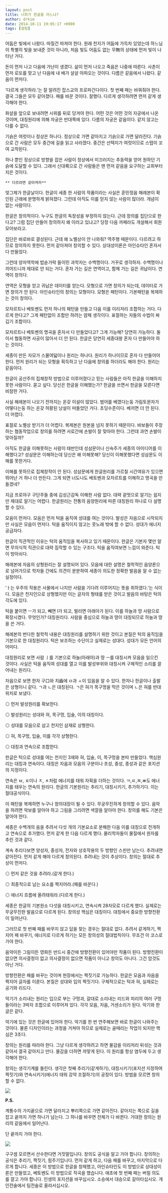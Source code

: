 ```yaml
---
layout: post
title: 너희가 한글을 아느냐?
author: drkim
date: 2014-10-11 19:05:17 +0900
tags: [컬럼]
---
```

어둠은 빛에서 나왔다. 따질건 따져야 한다. 원래 천지가 어둠에 가득차 있었는데 하느님이 특별히 빛을 보내준 것이 아니라, 처음 빛도 어둠도 없는 무無의 상태에 먼저 빛이 나타난 거다. 

  


돈이 먼저 나고 다음에 가난이 생겼다. 삶이 먼저 나오고 죽음은 나중에 따른다. 사촌이 먼저 로또를 맞고 난 다음에 내 배가 살살 아파오는 것이다. 다름은 같음에서 나왔다. 같음이 먼저다.

  


‘다르게 생각하라.’는 잘 알려진 잡스교의 프로파간다이다. 첫 번째 패는 바꿔줘야 한다. 결국 그들은 모두 같아졌다. 패를 바꾼 것이다. 잘했다. 다르게 생각하려면 먼저 같게 생각해야 한다. 

  


화살을 앞으로 보내려면 시위를 뒤로 당겨야 한다. 어떤 것은 어떤 것의 자궁에서 나온 것이며, 대칭원리에 의해 자궁은 반대쪽에 있다. 다름의 자궁은 같음이다. 같지 않고는 다를 수 없다. 

  


기슭은 여럿이나 정상은 하나다. 정상으로 가면 같아지고 기슭으로 가면 달라진다. 기슭으로 간 사람은 모두 중간에 길을 읽고 사라졌다. 중간은 선택지가 여럿이므로 스탭이 꼬여 교착된다. 

  


하나 뿐인 정상으로 방향을 잡은 사람이 정상에서 미끄러지는 추동력을 얻어 원하던 기슭에 도달할 수 있다. 그래서 신대륙으로 간 사람들은 맨 먼저 같음을 요구하는 교회부터 지은 것이다. 

  


  

    ** 다르려면 같아져라** 

  


엊그제가 한글날이다. 한글이 세종 한 사람의 작품이라는 사실은 훈민정음 해례본이 확인된 근래에 분명하게 밝혀졌다. 그런데 아직도 이를 믿지 않는 사람이 많더라. 개념이 없는 사람이다. 

  


한글은 창의적이다. 누구도 한글의 독창성을 부정하지 않는다. 근데 창의를 집단으로 한다고? 그럼 집단 만들어 창의하지 왜 이러고 있냐고? 당장 다음 까페라도 개설해서 회원 모아보라고. 

  


집단은 바로바로 결성된다. 근데 왜 노벨상이 안 나와줘? 역주행 때문이다. 다르려고 하므로 창의하지 못한다. 먼저 같아져야 창의할 수 있다. 상대성이론은 아인슈타인 혼자서 다 만들었다. 

  


그런데 양자역학에 밥숟가락 들이민 과학자는 수백명이다. 거꾸로 생각하자. 수백명이나 끼어드니까 제대로 안 되는 거다. 혼자 가는 길은 연역이고, 함께 가는 길은 귀납이다. 연역이 창의다.

  


연역은 모형을 얻고 귀납은 데이터를 얻는다. 모형으로 가면 창의가 되는데, 데이터로 가면 창의가 안 된다. 아인슈타인의 창의는 모형이다. 모형은 패턴이다. 기본패턴을 복제하는 것이 창의다.

  


모차르트나 베토벤도 먼저 하나의 패턴을 만들고 다음 이를 이리저리 조합하는 거다. 다르게 한다고? 그게 패턴없이 조합만 하려는 얌체 생각이다. 표절하는 자들의 수법이 짜깁기 조합이다.

  


모차르트나 베토벤의 명곡을 혼자서 다 만들었다고? 그게 가능해? 당연히 가능하다. 둘이서 협동하면 사공이 많아서 더 안 된다. 한글은 당연히 세종대왕 혼자 다 만들어야 하는 것이다. 

  


세종이 만든 자모가 스물여덟이나 원리는 하나다. 원리가 하나이므로 혼자 다 만들어야 한다. 먼저 원리가 되는 모형을 획득하고 난 다음에 창의를 하더라도 해야 한다. 원리는 같음이다.

  


한글이 공산주의 집체창작 방법으로 이루어졌다고 믿는 사람들은 아직 한글을 이해하지 못한 사람이다. 묻고 싶다. 당신은 한글을 이해했는가? 한글을 쓰면서 한글을 모른다면 비참한 거다. 

  


사실 해례본이 나오기 전까지는 온갖 이설이 많았다. 범어를 베꼈다는둥 가림토문자가 어떻다는둥 하는 온갖 허황된 낭설이 떠돌았던 거다. 초딩수준이다. 베끼면 더 안 된다. 더 어렵다. 

  


표절로 노벨상 받기가 더 어렵다. 복제본은 원본을 넘지 못하기 때문이다. 바보들이 주장하는 협동작업으로 창의를 하려면 서로간에 손발이 잘 맞아야 한다. 그런데 과연 손발이 맞아질까?

  


아직도 한글을 이해못하는 사람이 태반인데 성삼문이나 신숙주가 세종의 아이디어를 이해했다고? 성삼문은 이해하는데 당신은 왜 이해못해? 당신이 이해못했다면 성삼문도 이해를 못한거다.

  


이해를 못하므로 집체창작이 안 된다. 성삼문에게 한글원리를 가르칠 시간여유가 있으면 뛰어난 거 하나 더 만든다. 그게 되면 너도나도 베토벤과 모차르트를 이해하고 명곡을 만들겠네? 

  


지금 프로야구 구단주들 중에 김성근감독 이해한 사람 없다. 대략 겉멋으로 알기는 쉽지만 제대로 알기는 어렵다. 한글원리는 전통의 음양원리에 따른 대칭원리 하나로 다 설명할 수 있다. 

  


모음이 먼저다. 모음은 먼저 턱을 움직여 성대를 여는 것이다. 발성은 자음으로 시작되지만 사실은 모음이 먼저다. 턱을 움직이지 않고는 콧노래 밖에 할 수 없다. 성대가 에너지 공급자다. 

  


한글이 직관적인 이유는 턱의 움직임을 복사하고 있기 때문이다. 한글은 기본자 몇만 알면 무의식적 직관으로 대략 짐작할 수 있는 구조다. 턱을 움직여보면 느낌이 와준다. 턱이 방아쇠다.

  


해례본에 자음의 상형원리는 잘 설명되어 있다. 모음에 대한 설명은 철학적인 음양론으로 넘어가므로 학자들 간에도 의견이 분분하여 세종이 의도한 정확한 발음을 알 수 없는 실정이다.

  


‘ㅏ는 우주의 작용은 사물에서 나지만 사람을 기다려 이루어지는 뜻을 취하였다.’는 식이다. 모음은 천지인으로 상형했지만 이는 글자의 형태를 받은 것이고 발음의 바탕은 턱의 각도에 있다. 

  


턱을 붙이면 ㅡ가 되고, 빼면 l가 되고, 벌리면 아래아가 된다. 이를 하늘과 땅 사람으로 확장시켰다. 무엇인가? 대칭원리다. 사람을 중심으로 하늘과 땅이 대칭되므로 하늘과 땅을 쓴 거다. 

  


해례본의 번다한 철학적 내용은 대칭원리를 설명하기 위한 것이고 본질은 턱의 움직임을 기본으로 한 대칭원리다. 턱은 보조하는 수단이고 실제로는 성대다. 성대가 모든 언어의 어미다. 

  


대칭원리로 보면 사람 ㅣ를 기본으로 하늘(아래아)과 땅 ㅡ를 대칭시켜 모음을 일으킨 것이다. 사실은 턱을 움직여 성대를 열고 이를 발성부위와 대칭시켜 구체적인 소리를 끌어내는 원리다.

  


자음으로 보면 한자 구口와 치齒에 ㅁ과 ㅅ이 있음을 알 수 있다. 한자나 한글이나 출발은 상형이니 같다. ㄱ과 ㄴ은 대칭된다. ㄱ은 혀가 목구멍을 막은 것이며 ㄴ은 혀를 반대위치로 보냈다. 

  


◎ 먼저 발성원리를 확보한다.  
      
◎ 발성원리는 성대와 혀, 목구멍, 입술, 이의 대칭이다.  
      
◎ 성대를 모음으로 삼고 천지인 삼재로 상형한다.  
      
◎ 혀, 목구멍, 입술, 이를 각각 상형한다.  
      
◎ 대칭과 연속으로 조합한다. 

  


한글은 턱으로 성대를 여는 천지인 3재와 혀, 입술, 이, 목구멍을 본따 만들었다. 핵심원리는 대칭과 연속이다. 대칭은 자음과 모음의 구분이나 초성, 중성, 종성과 같은 포지션의 지정이다. 

  


연속은 ㅂ, ㅍ이나 ㅈ, ㅊ처럼 에너지를 태워 자획을 더하는 것이다. ㄲ,ㄸ,ㅉ,ㅃ도 에너지를 태우는 연속의 원리다. 한글의 기본원리는 추리기, 대칭시키기, 추가하기다. 이는 절대공식이다. 

  


이 패턴을 복제하면 누구나 창의대장이 될 수 있다. 무궁무진하게 창의할 수 있다. 음악을 하려면 악보를 알아야 하고 그림을 그리려면 색깔을 알아야 한다. 창의를 해도 기본은 알아야 한다. 

  


세종은 수백개의 음을 추려서 다섯 개의 기본요소로 분해한 다음 이를 대칭으로 전개하고 연속으로 추가했다. 먼저 같게 한 다음 다르게 했다. 물리학자들이 물질에서 원자를 추린 것과 같다. 

  


계속 추리다보면 양성자, 중성자, 전자와 상호작용의 두 방향인 스핀만 남는다. 추려내면 같아진다. 먼저 같게 해야 다르게 창의된다. 추려내는 것이 추상이다. 창의는 절대로 추상이 먼저다.

  


◎ 먼저 같은 것을 추려라.(같게 한다.)  
      
◎ 최종적으로 남는 요소를 짝지어라.(패를 바꾼다.)  
      
◎ 에너지 흐름에 올려태워라.(다르게 한다.) 

  


세종은 한글의 기본원소 다섯을 대칭시키고, 연속시켜 28자모로 다르게 했다. 실제로는 무궁무진한 발음으로 다르게 된다. 창의성 핵심은 대칭이다. 대칭에서 중요한 방향전환이 일어난다. 

  


그러므로 첫 번째 패를 바꾸지 않고 답을 찾는 경우는 절대로 없다. 추려서 같게하기, 짝지어 패 바꾸기, 에너지로 다르게 하기는 모든 창의성의 절대법칙이다. 무조건 이 코스로 가야 한다.

  


음악이든 그림이든 영화든 반드시 중간에 방향전환이 있어야만 작품이 된다. 방향전환이 없으면 의사결정이 없고 의사결정이 없으면 작품이 아니고 창의도 아니다. 그건 암것도 아닌 거다. 

  


방향전환은 패를 바꾸는 것이며 현장에서는 짝짓기로 가능하다. 한글은 모음과 자음을 짝지어 글자를 이룬다. 본질은 성대와 입의 짝짓기다. 구체적으로는 턱과 혀, 실제로는 공기와 리드다. 

  


악기가 소리내는 원리는 입으로 부는 구멍과, 갈대로 소리내는 리드와 피리의 여러 구멍들이라는 3박자 조합으로 이루어져 있다. 각각 모음, 자음, 거센소리가 된다. 악기와 한글은 같다.

  


악기에 있는 것은 한글에 있어야 한다. 악기를 한 번 연주해보면 바로 한글이 나와주는 것이다. 물론 디자인이라는 과정을 거쳐야 하므로 실제로는 골때리는 작업이 되지만 핵심은 3초다.

  


창의는 원리를 따라야 한다. 그냥 다르게 생각하려고 하면 물감을 이리저리 뒤섞는 것과 같아서 결국 같아지고 만다. 물감을 더하면 까맣게 된다. 이 원리를 항상 염두에 두고 생각해야 한다. 

  


창의는 생각기계를 돌린다. 생각은 첫째 추리기(같게하기), 대칭시키기(포지션 지정하여 짝짓기)와 연속시키기(에너지 태워 강약 조절하기)의 공정이 있다. 방법을 모르면 창의할 수 없다.

  



![](/files/attach/images/199/709/525/Evolution_tree_of_life.png)   


  


**P.S.**

계통수의 가지끝으로 가면 달라지고 뿌리쪽으로 가면 같아진다. 같아지는 쪽으로 길을 잡고 끝까지 가면 하나가 남는다. 그 하나를 바꾸면 전체가 다 바뀐다. 거대한 창의는 원리의 같음에서 일어난다. 

  


단 끝까지 가야 한다.

  



 ![](/files/attach/images/199/709/525/199910.JPG) 

  


  


구구셈 모르면서 산수한다면 거짓말입니다. 창의도 공식을 알고 가야 합니다. 창의하는 공식은 추리기, 짝짓기, 힘주기입니다. 먼저 같게 하고, 다음 패를 바꾸고, 마지막으로 다르게 합니다. 세종은 이 방법으로 한글을 창제했고, 아인슈타인도 이 방법으로 상대성이론은 만들었고, 베토벤도 이 방법으로 작곡을 했습니다. 애초에 첫 번째 패는 버릴 의도를 깔고 가야 합니다. 인생의 포지션을 바꾸십시오. 소승에서 대승으로 갈아타십시오. 개인전술에서 팀전술로 올라서십시오.